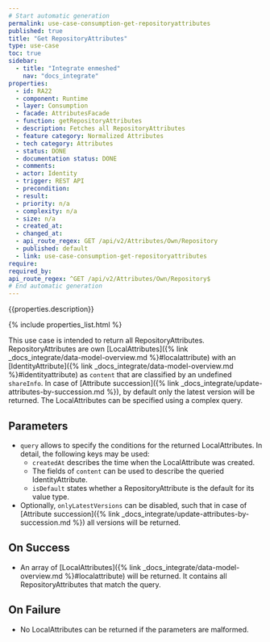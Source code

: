 ```yaml
---
# Start automatic generation
permalink: use-case-consumption-get-repositoryattributes
published: true
title: "Get RepositoryAttributes"
type: use-case
toc: true
sidebar:
  - title: "Integrate enmeshed"
    nav: "docs_integrate"
properties:
  - id: RA22
  - component: Runtime
  - layer: Consumption
  - facade: AttributesFacade
  - function: getRepositoryAttributes
  - description: Fetches all RepositoryAttributes
  - feature category: Normalized Attributes
  - tech category: Attributes
  - status: DONE
  - documentation status: DONE
  - comments:
  - actor: Identity
  - trigger: REST API
  - precondition:
  - result:
  - priority: n/a
  - complexity: n/a
  - size: n/a
  - created_at:
  - changed_at:
  - api_route_regex: GET /api/v2/Attributes/Own/Repository
  - published: default
  - link: use-case-consumption-get-repositoryattributes
require:
required_by:
api_route_regex: ^GET /api/v2/Attributes/Own/Repository$
# End automatic generation
---
```


{{properties.description}}

{% include properties_list.html %}

This use case is intended to return all RepositoryAttributes.
RepositoryAttributes are own [LocalAttributes]({% link _docs_integrate/data-model-overview.md %}#localattribute) with an [IdentityAttribute]({% link _docs_integrate/data-model-overview.md %}#identityattribute) as `content` that are classified by an undefined `shareInfo`.
In case of [Attribute succession]({% link _docs_integrate/update-attributes-by-succession.md %}), by default only the latest version will be returned.
The LocalAttributes can be specified using a complex query.

## Parameters

- `query` allows to specify the conditions for the returned LocalAttributes. In detail, the following keys may be used:
  - `createdAt` describes the time when the LocalAttribute was created.
  - The fields of `content` can be used to describe the queried IdentityAttribute.
  - `isDefault` states whether a RepositoryAttribute is the default for its value type.
- Optionally, `onlyLatestVersions` can be disabled, such that in case of [Attribute succession]({% link _docs_integrate/update-attributes-by-succession.md %}) all versions will be returned.

## On Success

- An array of [LocalAttributes]({% link _docs_integrate/data-model-overview.md %}#localattribute) will be returned. It contains all RepositoryAttributes that match the query.

## On Failure

- No LocalAttributes can be returned if the parameters are malformed.
